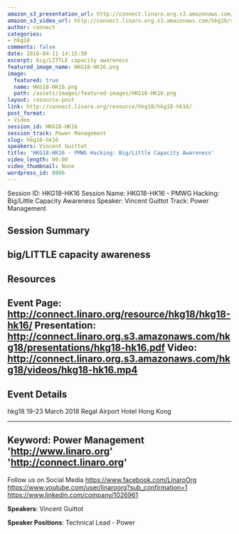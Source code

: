 ```yaml
---
amazon_s3_presentation_url: http://connect.linaro.org.s3.amazonaws.com/hkg18/presentations/hkg18-hk16.pdf
amazon_s3_video_url: http://connect.linaro.org.s3.amazonaws.com/hkg18/videos/hkg18-hk16.mp4
author: connect
categories:
- hkg18
comments: false
date: 2018-04-11 14:15:50
excerpt: big/LITTLE capacity awareness
featured_image_name: HKG18-HK16.png
image:
  featured: true
  name: HKG18-HK16.png
  path: /assets/images/featured-images/HKG18-HK16.png
layout: resource-post
link: http://connect.linaro.org/resource/hkg18/hkg18-hk16/
post_format:
- Video
session_id: HKG18-HK16
session_track: Power Management
slug: hkg18-hk16
speakers: Vincent Guittot
title: 'HKG18-HK16 - PMWG Hacking: Big/Little Capacity Awareness'
video_length: 00:00
video_thumbnail: None
wordpress_id: 8866
---
```


Session ID: HKG18-HK16
Session Name: HKG18-HK16 - PMWG Hacking: Big/Little Capacity Awareness
Speaker: Vincent Guittot
Track: Power Management


## Session Summary
big/LITTLE capacity awareness
---------------------------------------------------
## Resources
Event Page: http://connect.linaro.org/resource/hkg18/hkg18-hk16/
Presentation: http://connect.linaro.org.s3.amazonaws.com/hkg18/presentations/hkg18-hk16.pdf
Video: http://connect.linaro.org.s3.amazonaws.com/hkg18/videos/hkg18-hk16.mp4
 ---------------------------------------------------
## Event Details
hkg18
19-23 March 2018 
Regal Airport Hotel Hong Kong

---------------------------------------------------
Keyword: Power Management
'http://www.linaro.org'
'http://connect.linaro.org'
---------------------------------------------------
Follow us on Social Media
https://www.facebook.com/LinaroOrg
https://www.youtube.com/user/linaroorg?sub_confirmation=1
https://www.linkedin.com/company/1026961

**Speakers**: Vincent Guittot

**Speaker Positions**: Technical Lead - Power